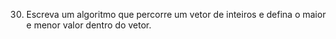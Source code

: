 
30) ​Escreva um algoritmo que percorre um vetor de inteiros e defina o maior e menor valor dentro do vetor.